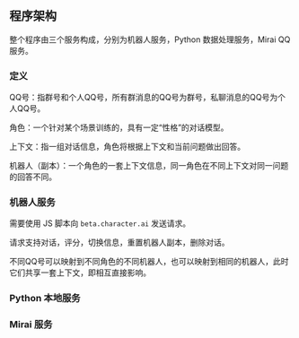## 程序架构

整个程序由三个服务构成，分别为机器人服务，Python 数据处理服务，Mirai QQ 服务。

### 定义

QQ号：指群号和个人QQ号，所有群消息的QQ号为群号，私聊消息的QQ号为个人QQ号。

角色：一个针对某个场景训练的，具有一定“性格”的对话模型。

上下文：指一组对话信息，角色将根据上下文和当前问题做出回答。

机器人（副本）：一个角色的一套上下文信息，同一角色在不同上下文对同一问题的回答不同。

### 机器人服务

需要使用 JS 脚本向 `beta.character.ai` 发送请求。

请求支持对话，评分，切换信息，重置机器人副本，删除对话。

不同QQ号可以映射到不同角色的不同机器人，也可以映射到相同的机器人，此时它们共享一套上下文，即相互直接影响。

### Python 本地服务

### Mirai 服务



